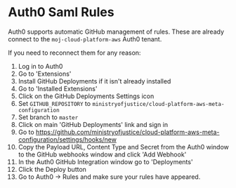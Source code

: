 # Auth0 Saml Rules

Auth0 supports automatic GitHub management of rules. These are already
connect to the `moj-cloud-platform-aws` Auth0 tenant.

If you need to reconnect them for any reason:

1. Log in to Auth0
1. Go to 'Extensions'
1. Install GitHub Deployments if it isn't already installed
1. Go to 'Installed Extensions'
1. Click on the GitHub Deployments Settings icon
1. Set `GITHUB_REPOSITORY` to `ministryofjustice/cloud-platform-aws-meta-configuration`
1. Set branch to `master`
1. Click on main 'GitHub Deployments' link and sign in
1. Go to https://github.com/ministryofjustice/cloud-platform-aws-meta-configuration/settings/hooks/new
1. Copy the Payload URL, Content Type and Secret from the Auth0 window
   to the GitHub webhooks window and click 'Add Webhook'
1. In the Auth0 GitHub Integration window go to 'Deployments'
1. Click the Deploy button
1. Go to Auth0 -> Rules and make sure your rules have appeared.


